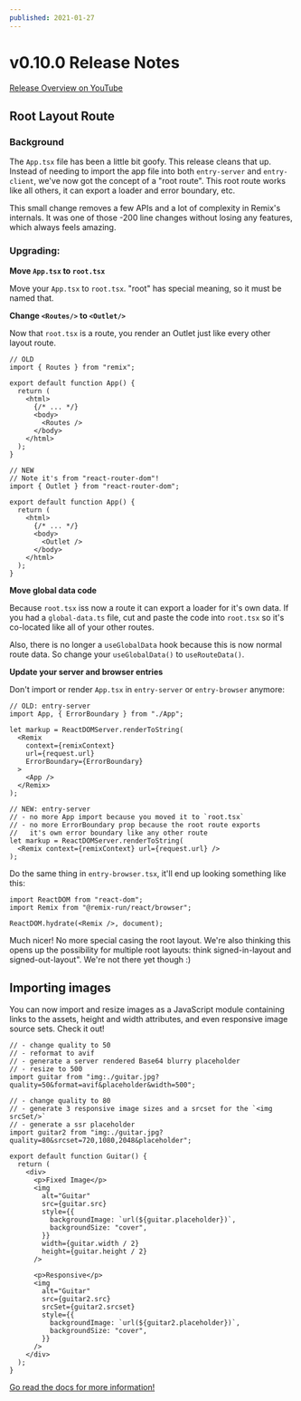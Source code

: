 ```yaml
---
published: 2021-01-27
---
```


# v0.10.0 Release Notes

[Release Overview on YouTube](https://youtu.be/Lbno7RupWOM?list=PLXoynULbYuEAUa4X_Fbo-eUzEpZbcRlKf)

## Root Layout Route

### Background

The `App.tsx` file has been a little bit goofy. This release cleans that up. Instead of needing to import the app file into both `entry-server` and `entry-client`, we've now got the concept of a "root route". This root route works like all others, it can export a loader and error boundary, etc.

This small change removes a few APIs and a lot of complexity in Remix's internals. It was one of those -200 line changes without losing any features, which always feels amazing.

### Upgrading:

**Move `App.tsx` to `root.tsx`**

Move your `App.tsx` to `root.tsx`. "root" has special meaning, so it must be named that.

**Change `<Routes/>` to `<Outlet/>`**

Now that `root.tsx` is a route, you render an Outlet just like every other layout route.

```tsx
// OLD
import { Routes } from "remix";

export default function App() {
  return (
    <html>
      {/* ... */}
      <body>
        <Routes />
      </body>
    </html>
  );
}

// NEW
// Note it's from "react-router-dom"!
import { Outlet } from "react-router-dom";

export default function App() {
  return (
    <html>
      {/* ... */}
      <body>
        <Outlet />
      </body>
    </html>
  );
}
```

**Move global data code**

Because `root.tsx` iss now a route it can export a loader for it's own data. If you had a `global-data.ts` file, cut and paste the code into `root.tsx` so it's co-located like all of your other routes.

Also, there is no longer a `useGlobalData` hook because this is now normal route data. So change your `useGlobalData()` to `useRouteData()`.

**Update your server and browser entries**

Don't import or render `App.tsx` in `entry-server` or `entry-browser` anymore:

```tsx
// OLD: entry-server
import App, { ErrorBoundary } from "./App";

let markup = ReactDOMServer.renderToString(
  <Remix
    context={remixContext}
    url={request.url}
    ErrorBoundary={ErrorBoundary}
  >
    <App />
  </Remix>
);

// NEW: entry-server
// - no more App import because you moved it to `root.tsx`
// - no more ErrorBoundary prop because the root route exports
//   it's own error boundary like any other route
let markup = ReactDOMServer.renderToString(
  <Remix context={remixContext} url={request.url} />
);
```

Do the same thing in `entry-browser.tsx`, it'll end up looking something like this:

```tsx
import ReactDOM from "react-dom";
import Remix from "@remix-run/react/browser";

ReactDOM.hydrate(<Remix />, document);
```

Much nicer! No more special casing the root layout. We're also thinking this opens up the possibility for multiple root layouts: think signed-in-layout and signed-out-layout". We're not there yet though :)

## Importing images

You can now import and resize images as a JavaScript module containing links to the assets, height and width attributes, and even responsive image source sets. Check it out!

```tsx
// - change quality to 50
// - reformat to avif
// - generate a server rendered Base64 blurry placeholder
// - resize to 500
import guitar from "img:./guitar.jpg?quality=50&format=avif&placeholder&width=500";

// - change quality to 80
// - generate 3 responsive image sizes and a srcset for the `<img srcSet/>`
// - generate a ssr placeholder
import guitar2 from "img:./guitar.jpg?quality=80&srcset=720,1080,2048&placeholder";

export default function Guitar() {
  return (
    <div>
      <p>Fixed Image</p>
      <img
        alt="Guitar"
        src={guitar.src}
        style={{
          backgroundImage: `url(${guitar.placeholder})`,
          backgroundSize: "cover",
        }}
        width={guitar.width / 2}
        height={guitar.height / 2}
      />

      <p>Responsive</p>
      <img
        alt="Guitar"
        src={guitar2.src}
        srcSet={guitar2.srcset}
        style={{
          backgroundImage: `url(${guitar2.placeholder})`,
          backgroundSize: "cover",
        }}
      />
    </div>
  );
}
```

[Go read the docs for more information!](https://remix.run/dashboard/docs/images)
